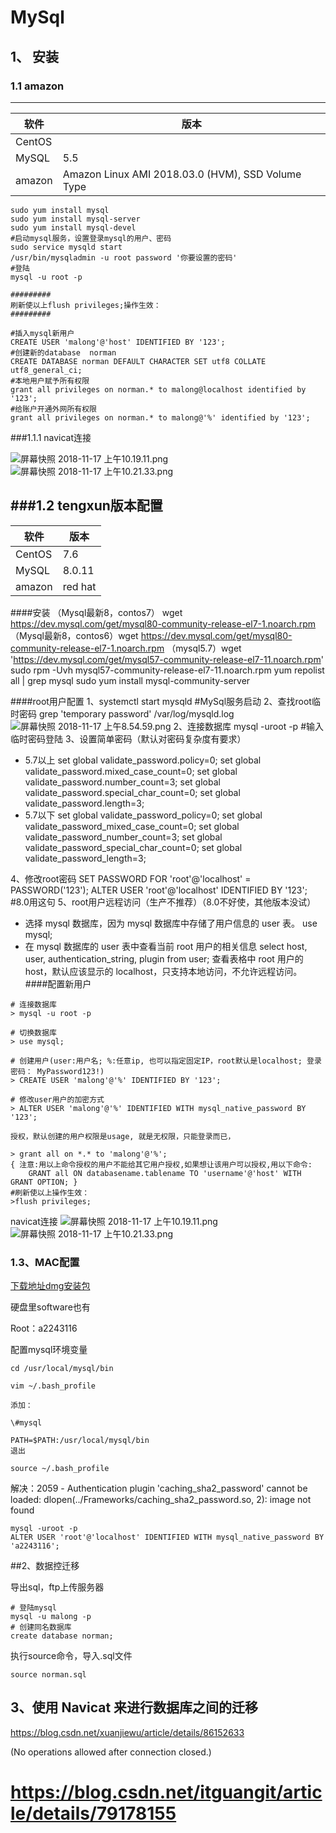 # MySql

## 1、 安装

### 1.1 amazon 

------------
| 软件   | 版本                                              |
| ------ | ------------------------------------------------- |
| CentOS |                                                   |
| MySQL  | 5.5                                               |
| amazon | Amazon Linux AMI 2018.03.0 (HVM), SSD Volume Type |

```
sudo yum install mysql
sudo yum install mysql-server
sudo yum install mysql-devel
#启动mysql服务，设置登录mysql的用户、密码
sudo service mysqld start
/usr/bin/mysqladmin -u root password '你要设置的密码'
#登陆
mysql -u root -p 

#########
刷新使以上flush privileges;操作生效：
#########

#插入mysql新用户
CREATE USER 'malong'@'host' IDENTIFIED BY '123';
#创建新的database  norman
CREATE DATABASE norman DEFAULT CHARACTER SET utf8 COLLATE utf8_general_ci;
#本地用户赋予所有权限
grant all privileges on norman.* to malong@localhost identified by '123';
#给账户开通外网所有权限
grant all privileges on norman.* to malong@'%' identified by '123';
```





###1.1.1 navicat连接

![屏幕快照 2018-11-17 上午10.19.11.png](https://upload-images.jianshu.io/upload_images/3796207-0779f7128921bf46.png?imageMogr2/auto-orient/strip%7CimageView2/2/w/1240)
![屏幕快照 2018-11-17 上午10.21.33.png](https://upload-images.jianshu.io/upload_images/3796207-9e304cb846c8fc91.png?imageMogr2/auto-orient/strip%7CimageView2/2/w/1240)





###1.2 tengxun版本配置
------------
| 软件   | 版本    |
| ------ | ------- |
| CentOS | 7.6     |
| MySQL  | 8.0.11  |
| amazon | red hat |

####安装
（Mysql最新8，contos7） wget https://dev.mysql.com/get/mysql80-community-release-el7-1.noarch.rpm
（Mysql最新8，contos6）wget https://dev.mysql.com/get/mysql80-community-release-el7-1.noarch.rpm
（mysql5.7）wget 'https://dev.mysql.com/get/mysql57-community-release-el7-11.noarch.rpm'
sudo rpm -Uvh mysql57-community-release-el7-11.noarch.rpm
yum repolist all | grep mysql
sudo yum install mysql-community-server

####root用户配置
1、systemctl start mysqld   #MySql服务启动
2、查找root临时密码
grep 'temporary password' /var/log/mysqld.log
![屏幕快照 2018-11-17 上午8.54.59.png](https://upload-images.jianshu.io/upload_images/3796207-4293fe4af2026dc2.png?imageMogr2/auto-orient/strip%7CimageView2/2/w/1240)
2、连接数据库
mysql -uroot -p    #输入临时密码登陆
3、设置简单密码（默认对密码复杂度有要求）

- 5.7以上
set global validate_password.policy=0;
 set global validate_password.mixed_case_count=0;
 set global validate_password.number_count=3;
set global validate_password.special_char_count=0;
set global validate_password.length=3;
- 5.7以下
 set global validate_password_policy=0;
 set global validate_password_mixed_case_count=0;
 set global validate_password_number_count=3;
set global validate_password_special_char_count=0;
set global validate_password_length=3;

4、修改root密码
 SET PASSWORD FOR 'root'@'localhost' = PASSWORD('123');
ALTER USER 'root'@'localhost' IDENTIFIED BY '123';      #8.0用这句
5、root用户远程访问（生产不推荐）（8.0不好使，其他版本没试）

- 选择 mysql 数据库，因为 mysql 数据库中存储了用户信息的 user 表。
use mysql;
- 在 mysql 数据库的 user 表中查看当前 root 用户的相关信息
select host, user, authentication_string, plugin from user; 
查看表格中 root 用户的 host，默认应该显示的 localhost，只支持本地访问，不允许远程访问。
####配置新用户
```
# 连接数据库
> mysql -u root -p 
 
# 切换数据库
> use mysql;
 
# 创建用户(user:用户名; %:任意ip, 也可以指定固定IP，root默认是localhost; 登录密码： MyPassword123!)
> CREATE USER 'malong'@'%' IDENTIFIED BY '123';
 
# 修改user用户的加密方式
> ALTER USER 'malong'@'%' IDENTIFIED WITH mysql_native_password BY '123';
 
授权，默认创建的用户权限是usage, 就是无权限，只能登录而已，
 
> grant all on *.* to 'malong'@'%';
{ 注意:用以上命令授权的用户不能给其它用户授权,如果想让该用户可以授权,用以下命令: 
	GRANT all ON databasename.tablename TO 'username'@'host' WITH GRANT OPTION; }
#刷新使以上操作生效：
>flush privileges;
```
navicat连接
![屏幕快照 2018-11-17 上午10.19.11.png](https://upload-images.jianshu.io/upload_images/3796207-0779f7128921bf46.png?imageMogr2/auto-orient/strip%7CimageView2/2/w/1240)
![屏幕快照 2018-11-17 上午10.21.33.png](https://upload-images.jianshu.io/upload_images/3796207-9e304cb846c8fc91.png?imageMogr2/auto-orient/strip%7CimageView2/2/w/1240)

###  1.3、MAC配置

[下载地址dmg安装包](https://dev.mysql.com/downloads/mysql/)

硬盘里software也有

Root：a2243116

配置mysql环境变量

```shell
cd /usr/local/mysql/bin

vim ~/.bash_profile

添加：

\#mysql

PATH=$PATH:/usr/local/mysql/bin
退出

source ~/.bash_profile
```

解决：2059 - Authentication plugin 'caching_sha2_password' cannot be loaded: dlopen(../Frameworks/caching_sha2_password.so, 2): image not found

```mysql
mysql -uroot -p 
ALTER USER 'root'@'localhost' IDENTIFIED WITH mysql_native_password BY 'a2243116';	
```





##2、数据控迁移

导出sql，ftp上传服务器

```
# 登陆mysql
mysql -u malong -p
# 创建同名数据库
create database norman;
```

执行source命令，导入.sql文件

```
source norman.sql
```

## 3、使用 Navicat 来进行数据库之间的迁移

https://blog.csdn.net/xuanjiewu/article/details/86152633





(No operations allowed after connection closed.)

# https://blog.csdn.net/itguangit/article/details/79178155